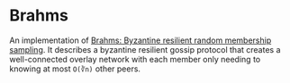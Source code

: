 # Brahms
An implementation of [Brahms: Byzantine resilient random membership sampling](https://www.cs.technion.ac.il/~gabik/publications/Brahms-COMNET.pdf). It describes a byzantine resilient gossip protocol that creates a well-connected overlay network with each member only needing to knowing at most `O(∛n)` other peers.
